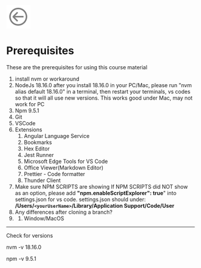 [![A Back to Readme](media/arrow-circle-left.svg)](../readme.md)

# Prerequisites

These are the prerequisites for using this course material

1. install nvm or workaround
2. NodeJs 18.16.0
   after you install 18.16.0 in your PC/Mac, please run "nvm alias default 18.16.0" in a terminal, then restart your terminals, vs codes so that it will all use new versions. This works good under Mac, may not work for PC
3. Npm 9.5.1
4. Git
5. VSCode
6. Extensions
   1. Angular Language Service
   2. Bookmarks
   3. Hex Editor
   4. Jest Runner
   5. Microsoft Edge Tools for VS Code
   6. Office Viewer(Markdown Editor)
   7. Prettier - Code formatter
   8. Thunder Client
7. Make sure NPM SCRIPTS are showing
   If NPM SCRIPTS did NOT show as an option, please add  **"npm.enableScriptExplorer": true**" into settings.json for vs code.   settings.json should under: **/Users/`<yourUserName>`/Library/Application Support/Code/User**
8. Any differences after cloning a branch?
9. 1. Window/MacOS

---

Check for versions

nvm -v
18.16.0

npm -v
9.5.1
